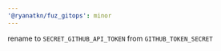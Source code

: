 ```yaml
---
'@ryanatkn/fuz_gitops': minor
---
```


rename to `SECRET_GITHUB_API_TOKEN` from `GITHUB_TOKEN_SECRET`
